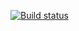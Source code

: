 [![Build status](https://ci.appveyor.com/api/projects/status/y57m96b89y6vgcnc?svg=true)](https://ci.appveyor.com/project/Dimonstratos/deliverycard)
